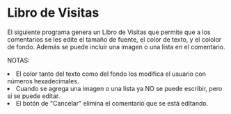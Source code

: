 # Libro de Visitas

El siguiente programa genera un Libro de Visitas que permite que a los comentarios 
se les edite el tamaño de fuente, el color de texto, y el cololor de fondo. Además
se puede incluir una imagen o una lista en el comentario.

NOTAS:
<li> El color tanto del texto como del fondo los modifica el usuario con números hexadecimales. </li>
<li> Cuando se agrega una imagen o una lista ya NO se puede escribir, pero si se puede editar. </li>
<li> El botón de "Cancelar" elimina el comentario que se está editando. </li>
